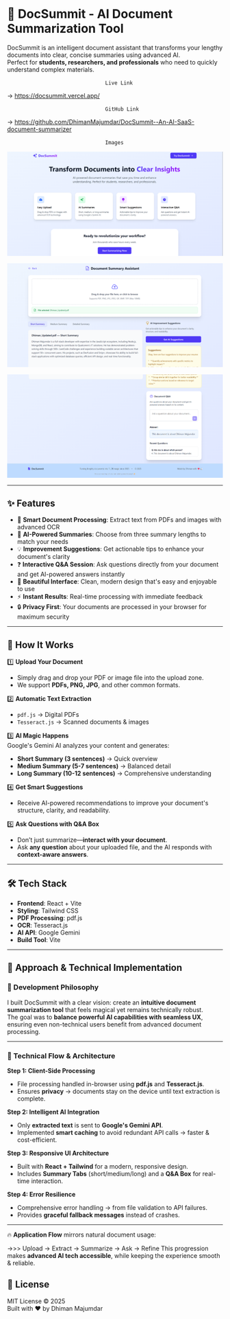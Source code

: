 # 🚀 DocSummit - AI Document Summarization Tool  

DocSummit is an intelligent document assistant that transforms your lengthy documents into clear, concise summaries using advanced AI.  
Perfect for **students, researchers, and professionals** who need to quickly understand complex materials.  

                                    Live Link 

-> https://docsummit.vercel.app/

                                    GitHub Link

-> https://github.com/DhimanMajumdar/DocSummit--An-AI-SaaS-document-summarizer


                                    Images


![Landing Page](./src/assets/picOne.png)             



![Dashboard](./src/assets/picTwo.png)


![QnA](./src/assets/picThree.png)

---

## ✨ Features  

- 📄 **Smart Document Processing**: Extract text from PDFs and images with advanced OCR  
- 🤖 **AI-Powered Summaries**: Choose from three summary lengths to match your needs  
- 💡 **Improvement Suggestions**: Get actionable tips to enhance your document's clarity  
- ❓ **Interactive Q&A Session**: Ask questions directly from your document and get AI-powered answers instantly  
- 🎨 **Beautiful Interface**: Clean, modern design that's easy and enjoyable to use  
- ⚡ **Instant Results**: Real-time processing with immediate feedback  
- 🔒 **Privacy First**: Your documents are processed in your browser for maximum security  

---

## 🚀 How It Works  

1️⃣ **Upload Your Document**  
- Simply drag and drop your PDF or image file into the upload zone.  
- We support **PDFs, PNG, JPG**, and other common formats.  

2️⃣ **Automatic Text Extraction**  
- `pdf.js` → Digital PDFs  
- `Tesseract.js` → Scanned documents & images  

3️⃣ **AI Magic Happens**  
Google's Gemini AI analyzes your content and generates:  
- **Short Summary (3 sentences)** → Quick overview  
- **Medium Summary (5-7 sentences)** → Balanced detail  
- **Long Summary (10-12 sentences)** → Comprehensive understanding  

4️⃣ **Get Smart Suggestions**  
- Receive AI-powered recommendations to improve your document's structure, clarity, and readability.  

5️⃣ **Ask Questions with Q&A Box**  
- Don’t just summarize—**interact with your document**.  
- Ask **any question** about your uploaded file, and the AI responds with **context-aware answers**.  


---

## 🛠️ Tech Stack  

- **Frontend**: React + Vite  
- **Styling**: Tailwind CSS  
- **PDF Processing**: pdf.js  
- **OCR**: Tesseract.js  
- **AI API**: Google Gemini  
- **Build Tool**: Vite  

---

## 🚀 Approach & Technical Implementation  

### 🔹 Development Philosophy  
I built DocSummit with a clear vision: create an **intuitive document summarization tool** that feels magical yet remains technically robust.  
The goal was to **balance powerful AI capabilities with seamless UX**, ensuring even non-technical users benefit from advanced document processing.  

---

### 🔹 Technical Flow & Architecture  

**Step 1: Client-Side Processing**  
- File processing handled in-browser using **pdf.js** and **Tesseract.js**.  
- Ensures **privacy** → documents stay on the device until text extraction is complete.  

**Step 2: Intelligent AI Integration**  
- Only **extracted text** is sent to **Google's Gemini API**.  
- Implemented **smart caching** to avoid redundant API calls → faster & cost-efficient.  

**Step 3: Responsive UI Architecture**  
- Built with **React + Tailwind** for a modern, responsive design.  
- Includes **Summary Tabs** (short/medium/long) and a **Q&A Box** for real-time interaction.  

**Step 4: Error Resilience**  
- Comprehensive error handling → from file validation to API failures.  
- Provides **graceful fallback messages** instead of crashes.  

---

🔥 **Application Flow** mirrors natural document usage:  

->>> Upload → Extract → Summarize → Ask → Refine
     This progression makes **advanced AI tech accessible**, while keeping the experience smooth & reliable.  

## 📄 License  

MIT License © 2025  
Built with ❤️ by Dhiman Majumdar       

